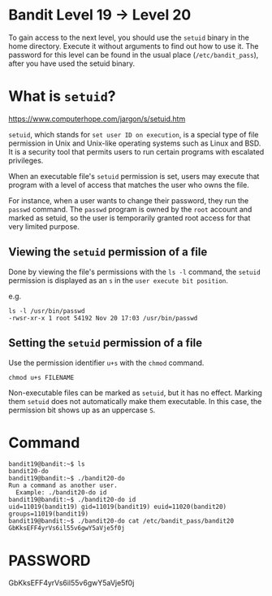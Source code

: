 # Bandit Level 19 -> Level 20

To gain access to the next level, you should use the `setuid` binary in the home directory. Execute it without arguments to find out how to use it. The password for this level can be found in the usual place (`/etc/bandit_pass`), after you have used the setuid binary.

# What is `setuid`?

https://www.computerhope.com/jargon/s/setuid.htm

`setuid`, which stands for `set user ID on execution`, is a special type of file permission in Unix and Unix-like operating systems such as Linux and BSD. It is a security tool that permits users to run certain programs with escalated privileges.

When an executable file's `setuid` permission is set, users may execute that program with a level of access that matches the user who owns the file.

For instance, when a user wants to change their password, they run the `passwd` command. The `passwd` program is owned by the `root` account and marked as setuid, so the user is temporarily granted root access for that very limited purpose.

## Viewing the `setuid` permission of a file

Done by viewing the file's permissions with the `ls -l` command, the `setuid` permission is displayed as an `s` in the `user execute bit position`.

e.g.

```console
ls -l /usr/bin/passwd
-rwsr-xr-x 1 root 54192 Nov 20 17:03 /usr/bin/passwd
```

## Setting the `setuid` permission of a file

Use the permission identifier `u+s` with the `chmod` command.

`chmod u+s FILENAME`

Non-executable files can be marked as `setuid`, but it has no effect. Marking them `setuid` does not automatically make them executable. In this case, the permission bit shows up as an uppercase `S`.

# Command

```console
bandit19@bandit:~$ ls
bandit20-do
bandit19@bandit:~$ ./bandit20-do
Run a command as another user.
  Example: ./bandit20-do id
bandit19@bandit:~$ ./bandit20-do id
uid=11019(bandit19) gid=11019(bandit19) euid=11020(bandit20) groups=11019(bandit19)
bandit19@bandit:~$ ./bandit20-do cat /etc/bandit_pass/bandit20
GbKksEFF4yrVs6il55v6gwY5aVje5f0j
```

# PASSWORD

GbKksEFF4yrVs6il55v6gwY5aVje5f0j
